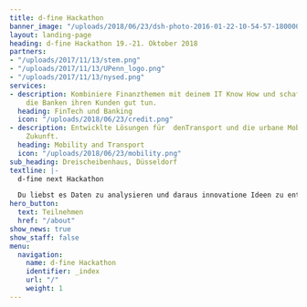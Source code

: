 ```yaml
---
title: d-fine Hackathon
banner_image: "/uploads/2018/06/23/dsh-photo-2016-01-22-10-54-57-180000.jpg"
layout: landing-page
heading: d-fine Hackathon 19.-21. Oktober 2018
partners:
- "/uploads/2017/11/13/stem.png"
- "/uploads/2017/11/13/UPenn_logo.png"
- "/uploads/2017/11/13/nysed.png"
services:
- description: Kombiniere Finanzthemen mit deinem IT Know How und schaffe Lösungen
    die Banken ihren Kunden gut tun.
  heading: FinTech und Banking
  icon: "/uploads/2018/06/23/credit.png"
- description: Entwicklte Lösungen für  denTransport und die urbane Mobilität der
    Zukunft.
  heading: Mobility and Transport
  icon: "/uploads/2018/06/23/mobility.png"
sub_heading: Dreischeibenhaus, Düsseldorf
textline: |-
  d-fine next Hackathon

  Du liebst es Daten zu analysieren und daraus innovatione Ideen zu entwicklen? Du hast Programmiererfahrung? Nimm die Challenge an und entwickle im Team eine einzigartige Data Science Lösung. Dich erwartet ein spannendes Wochenede mit motivierten IT-Talenten in exklusiver Atmosphere.
hero_button:
  text: Teilnehmen
  href: "/about"
show_news: true
show_staff: false
menu:
  navigation:
    name: d-fine Hackathon
    identifier: _index
    url: "/"
    weight: 1
---
```

